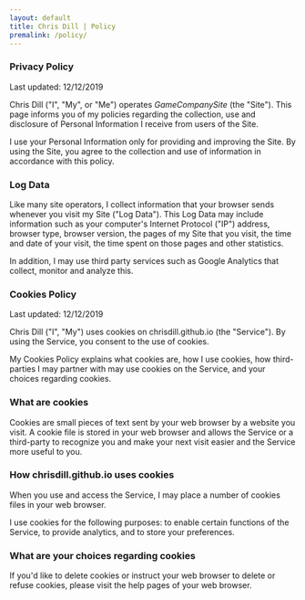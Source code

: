 ```yaml
---
layout: default
title: Chris Dill | Policy
premalink: /policy/
---
```


### Privacy Policy
<span>Last updated: 12/12/2019<span>

Chris Dill ("I", "My", or "Me") operates *GameCompanySite* (the "Site"). This page informs you of my policies regarding the collection, use and disclosure of Personal Information I receive from users of the Site.

I use your Personal Information only for providing and improving the Site. By using the Site, you agree to the collection and use of information in accordance with this policy.

### Log Data

Like many site operators, I collect information that your browser sends whenever you visit my Site ("Log Data").
This Log Data may include information such as your computer's Internet Protocol ("IP") address, browser type, browser version, the pages of my Site that you visit, the time and date of your visit, the time spent on those pages and other statistics.

In addition, I may use third party services such as Google Analytics that collect, monitor and analyze this.

### Cookies Policy
<span>Last updated: 12/12/2019</span>

Chris Dill ("I", "My") uses cookies on chrisdill.github.io (the "Service"). By using the Service, you consent to the use of cookies.

My Cookies Policy explains what cookies are, how I use cookies, how third-parties I may partner with may use cookies on the Service, and your choices regarding cookies.

### What are cookies

Cookies are small pieces of text sent by your web browser by a website you visit. A cookie file is stored in your web browser and allows the Service or a third-party to recognize you and make your next visit easier and the Service more useful to you.

### How chrisdill.github.io uses cookies

When you use and access the Service, I may place a number of cookies files in your web browser.

I use cookies for the following purposes: to enable certain functions of the Service, to provide analytics, and to store your preferences.

### What are your choices regarding cookies

If you'd like to delete cookies or instruct your web browser to delete or refuse cookies, please visit the help pages of your web browser.
